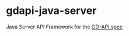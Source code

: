 gdapi-java-server
=================

Java Server API Framework for the [GD-API spec](https://github.com/godaddy/gdapi)

